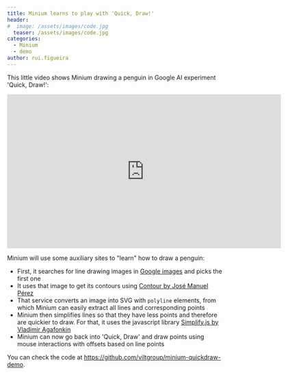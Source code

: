 ```yaml
---
title: Minium learns to play with 'Quick, Draw!'
header:
#  image: /assets/images/code.jpg
  teaser: /assets/images/code.jpg
categories:
  - Minium
  - demo
author: rui.figueira
---
```


This little video shows Minium drawing a penguin in Google AI experiment 'Quick, Draw!':

<iframe src="https://player.vimeo.com/video/194549806" width="640" height="360" frameborder="0" webkitallowfullscreen mozallowfullscreen allowfullscreen></iframe>

Minium will use some auxiliary sites to "learn" how to draw a penguin:

* First, it searches for line drawing images in [Google images](https://images.google.com) and picks the first one
* It uses that image to get its contours using [Contour by José Manuel Pérez](https://jmperezperez.com/contour/)
* That service converts an image into SVG with `polyline` elements, from which Minium can easily extract all lines and corresponding points
* Minium then simplifies lines so that they have less points and therefore are quickier to draw. For that, it uses the javascript library [Simplify.js by Vladimir Agafonkin](http://mourner.github.io/simplify-js)
* Minium can now go back into 'Quick, Draw' and draw points using mouse interactions with offsets based on line points

You can check the code at https://github.com/viltgroup/minium-quickdraw-demo.
